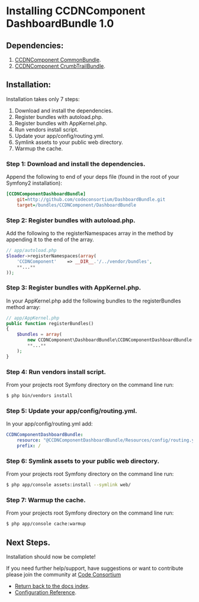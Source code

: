 Installing CCDNComponent DashboardBundle 1.0
============================================

## Dependencies:

1. [CCDNComponent CommonBundle](https://github.com/codeconsortium/CommonBundle).
2. [CCDNComponent CrumbTrailBundle](https://github.com/codeconsortium/CrumbTrailBundle).

## Installation:

Installation takes only 7 steps:

1. Download and install the dependencies.
2. Register bundles with autoload.php.
3. Register bundles with AppKernel.php.
4. Run vendors install script.
5. Update your app/config/routing.yml.
6. Symlink assets to your public web directory.
7. Warmup the cache.

### Step 1: Download and install the dependencies.

Append the following to end of your deps file (found in the root of your Symfony2 installation):

``` ini
[CCDNComponentDashboardBundle]
	git=http://github.com/codeconsortium/DashboardBundle.git
	target=/bundles/CCDNComponent/DashboardBundle

```

### Step 2: Register bundles with autoload.php.

Add the following to the registerNamespaces array in the method by appending it to the end of the array.

``` php
// app/autoload.php
$loader->registerNamespaces(array(
    'CCDNComponent'    => __DIR__.'/../vendor/bundles',
	**...**
));
```

### Step 3: Register bundles with AppKernel.php.

In your AppKernel.php add the following bundles to the registerBundles method array:

``` php
// app/AppKernel.php
public function registerBundles()
{
    $bundles = array(
	    new CCDNComponent\DashboardBundle\CCDNComponentDashboardBundle(),
		**...**
	);
}
```

### Step 4: Run vendors install script.

From your projects root Symfony directory on the command line run:

``` bash
$ php bin/vendors install
```

### Step 5: Update your app/config/routing.yml.

In your app/config/routing.yml add:

``` yml
CCDNComponentDashboardBundle:
    resource: "@CCDNComponentDashboardBundle/Resources/config/routing.yml"
    prefix: /

```

### Step 6: Symlink assets to your public web directory.

From your projects root Symfony directory on the command line run:

``` bash
$ php app/console assets:install --symlink web/
```

### Step 7: Warmup the cache.

From your projects root Symfony directory on the command line run:

``` bash
$ php app/console cache:warmup
```

## Next Steps.

Installation should now be complete!

If you need further help/support, have suggestions or want to contribute please join the community at [Code Consortium](http://www.codeconsortium.com)

- [Return back to the docs index](index.md).
- [Configuration Reference](configuration_reference.md).
